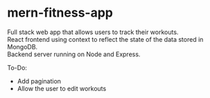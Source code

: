 # mern-fitness-app
Full stack web app that allows users to track their workouts.  
React frontend using context to reflect the state of the data stored in MongoDB.  
Backend server running on Node and Express.

To-Do:
- Add pagination
- Allow the user to edit workouts

